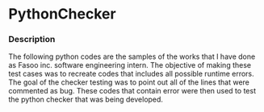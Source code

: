 # PythonChecker

### Description
The following python codes are the samples of the works that I have done as Fasoo inc. software engineering intern. 
The objective of making these test cases was to recreate codes that includes all possible runtime errors.
The goal of the checker testing was to point out all of the lines that were commented as bug.
These codes that contain error were then used to test the python checker that was being developed.
